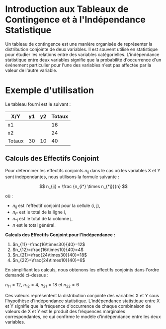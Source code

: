 # Introduction aux Tableaux de Contingence et à l'Indépendance Statistique

Un tableau de contingence est une manière organisée de représenter la distribution conjointe de deux variables. Il est souvent utilisé en statistique pour étudier les relations entre des variables catégorielles. L'indépendance statistique entre deux variables signifie que la probabilité d'occurrence d'un événement particulier pour l'une des variables n'est pas affectée par la valeur de l'autre variable.
# Exemple d'utilisation
Le tableau fourni est le suivant :

|X/Y|y1|y2|Totaux|
|---|---|---|---|
|x1|||16|
|x2|||24|
|Totaux|30|10|40|

## Calculs des Effectifs Conjoint

Pour déterminer les effectifs conjoints $n_{ij}$ dans le cas où les variables X et Y sont indépendantes, nous utilisons la formule suivante :

$$ n_{ij} = \frac {n_{i*} \times n_{*j}}{n} $$

où :

- $n_{ij}$ est l'effectif conjoint pour la cellule (i, j),
- $n_{i*}$ est le total de la ligne i,
- $n_{*j}$ est le total de la colonne j,
- $n$ est le total général.

**Calculs des Effectifs Conjoint pour l'Indépendance :**

1. $n_{11}=\frac{16\times30}{40}=12$
2. $n_{12}=\frac{16\times10}{40}=4$
3. $n_{21}=\frac{24\times30}{40}=18$
4. $n_{22}=\frac{24\times10}{40}=6$

En simplifiant les calculs, nous obtenons les effectifs conjoints dans l'ordre demandé ci-dessus :

$n_{11}=12$, $n_{12}=4$, $n_{21}=18$ et $n_{22}=6$

Ces valeurs représentent la distribution conjointe des variables X et Y sous l'hypothèse d'indépendance statistique. L'indépendance statistique entre X et Y signifie que la fréquence d'occurrence de chaque combinaison de valeurs de X et Y est le produit des fréquences marginales correspondantes, ce qui confirme le modèle d'indépendance entre les deux variables.